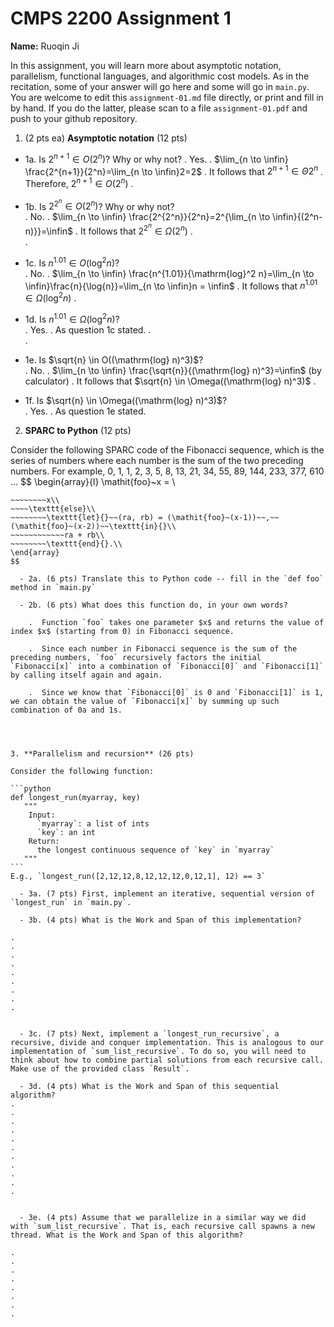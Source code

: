

# CMPS 2200 Assignment 1

**Name:** Ruoqin Ji


In this assignment, you will learn more about asymptotic notation, parallelism, functional languages, and algorithmic cost models. As in the recitation, some of your answer will go here and some will go in `main.py`. You are welcome to edit this `assignment-01.md` file directly, or print and fill in by hand. If you do the latter, please scan to a file `assignment-01.pdf` and push to your github repository. 
  
  

1. (2 pts ea) **Asymptotic notation** (12 pts)

  - 1a. Is $2^{n+1} \in O(2^n)$? Why or why not? 
.  Yes. 
.  $\lim_{n \to \infin} \frac{2^{n+1}}{2^n}=\lim_{n \to \infin}2=2$
.  It follows that $2^{n+1} \in \Theta{2^n}$
.  Therefore, $2^{n+1} \in O(2^n)$
. 
  - 1b. Is $2^{2^n} \in O(2^n)$? Why or why not?     
.  No.
.  $\lim_{n \to \infin} \frac{2^{2^n}}{2^n}=2^{\lim_{n \to \infin}{(2^n-n)}}=\infin$
.  It follows that $2^{2^n} \in \Omega({2^n})$
.  
.  
  - 1c. Is $n^{1.01} \in O(\mathrm{log}^2 n)$?    
.  No.
.  $\lim_{n \to \infin} \frac{n^{1.01}}{\mathrm{log}^2 n}=\lim_{n \to \infin}\frac{n}{\log{n}}=\lim_{n \to \infin}n = \infin$
.  It follows that $n^{1.01} \in \Omega(\mathrm{log}^2 n)$
.  

  - 1d. Is $n^{1.01} \in \Omega(\mathrm{log}^2 n)$?  
.  Yes.
.  As question 1c stated.
.  
.  
  - 1e. Is $\sqrt{n} \in O((\mathrm{log} n)^3)$?  
.  No.
.  $\lim_{n \to \infin} \frac{\sqrt{n}}{(\mathrm{log} n)^3}=\infin$ (by calculator) 
.  It follows that $\sqrt{n} \in \Omega((\mathrm{log} n)^3)$
.  
  - 1f. Is $\sqrt{n} \in \Omega((\mathrm{log} n)^3)$?  
.  Yes.
.  As question 1e stated. 


2. **SPARC to Python** (12 pts)

Consider the following SPARC code of the Fibonacci sequence, which is the series of numbers where each number is the sum of the two preceding numbers. For example, 0, 1, 1, 2, 3, 5, 8, 13, 21, 34, 55, 89, 144, 233, 377, 610 ... 
$$
\begin{array}{l}
\mathit{foo}~x =   \\
~~~~\texttt{if}{}~~x \le 1~~\texttt{then}{}\\
~~~~~~~~x\\   
~~~~\texttt{else}\\
~~~~~~~~\texttt{let}{}~~(ra, rb) = (\mathit{foo}~(x-1))~~,~~(\mathit{foo}~(x-2))~~\texttt{in}{}\\  
~~~~~~~~~~~~ra + rb\\  
~~~~~~~~\texttt{end}{}.\\
\end{array}
$$ 

  - 2a. (6 pts) Translate this to Python code -- fill in the `def foo` method in `main.py`  

  - 2b. (6 pts) What does this function do, in your own words?  

    .  Function `foo` takes one parameter $x$ and returns the value of index $x$ (starting from 0) in Fibonacci sequence. 

    .  Since each number in Fibonacci sequence is the sum of the preceding numbers, `foo` recursively factors the initial `Fibonacci[x]` into a combination of `Fibonacci[0]` and `Fibonacci[1]` by calling itself again and again.

    .  Since we know that `Fibonacci[0]` is 0 and `Fibonacci[1]` is 1, we can obtain the value of `Fibonacci[x]` by summing up such combination of 0a and 1s.

  


3. **Parallelism and recursion** (26 pts)

Consider the following function:  

```python
def longest_run(myarray, key)
   """
    Input:
      `myarray`: a list of ints
      `key`: an int
    Return:
      the longest continuous sequence of `key` in `myarray`
   """
```
E.g., `longest_run([2,12,12,8,12,12,12,0,12,1], 12) == 3`  
 
  - 3a. (7 pts) First, implement an iterative, sequential version of `longest_run` in `main.py`.  

  - 3b. (4 pts) What is the Work and Span of this implementation?  

.  
.  
.  
.  
.  
.  
.  
.  
.  


  - 3c. (7 pts) Next, implement a `longest_run_recursive`, a recursive, divide and conquer implementation. This is analogous to our implementation of `sum_list_recursive`. To do so, you will need to think about how to combine partial solutions from each recursive call. Make use of the provided class `Result`.   

  - 3d. (4 pts) What is the Work and Span of this sequential algorithm?  
.  
.  
.  
.  
.  
.  
.  
.  
.  
.  
.  


  - 3e. (4 pts) Assume that we parallelize in a similar way we did with `sum_list_recursive`. That is, each recursive call spawns a new thread. What is the Work and Span of this algorithm?  

.  
.  
.  
.  
.  
.  
.  
.  

